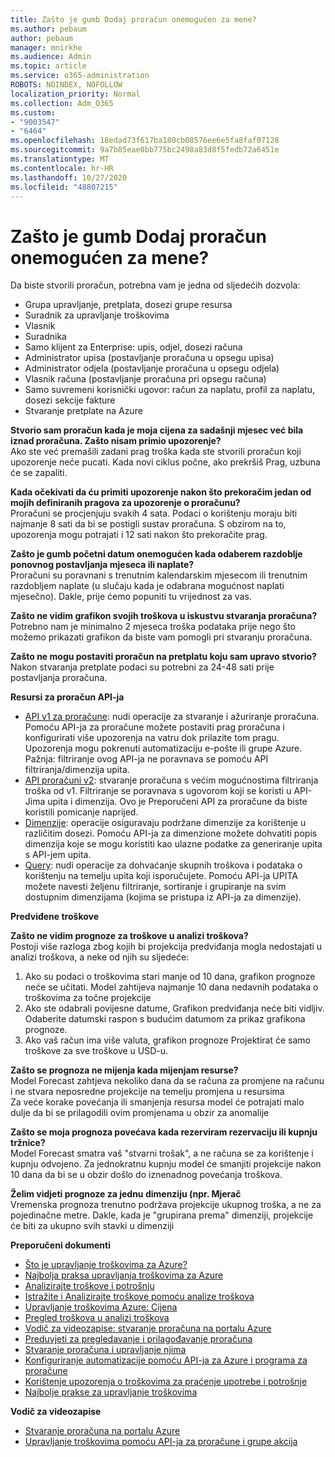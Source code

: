 ```yaml
---
title: Zašto je gumb Dodaj proračun onemogućen za mene?
ms.author: pebaum
author: pebaum
manager: mnirkhe
ms.audience: Admin
ms.topic: article
ms.service: o365-administration
ROBOTS: NOINDEX, NOFOLLOW
localization_priority: Normal
ms.collection: Adm_O365
ms.custom:
- "9003547"
- "6464"
ms.openlocfilehash: 18edad73f617ba180cb08576ee6e5fa8faf07128
ms.sourcegitcommit: 9a7b85eae0bb775bc2498a83d8f5fedb72a6451e
ms.translationtype: MT
ms.contentlocale: hr-HR
ms.lasthandoff: 10/27/2020
ms.locfileid: "48807215"
---
```

# <a name="why-is-the-add-budget-button-disabled-for-me"></a>Zašto je gumb Dodaj proračun onemogućen za mene?

Da biste stvorili proračun, potrebna vam je jedna od sljedećih dozvola:

- Grupa upravljanje, pretplata, dosezi grupe resursa
- Suradnik za upravljanje troškovima
- Vlasnik
- Suradnika
- Samo klijent za Enterprise: upis, odjel, dosezi računa
- Administrator upisa (postavljanje proračuna u opsegu upisa)
- Administrator odjela (postavljanje proračuna u opsegu odjela)
- Vlasnik računa (postavljanje proračuna pri opsegu računa)
- Samo suvremeni korisnički ugovor: račun za naplatu, profil za naplatu, dosezi sekcije fakture
- Stvaranje pretplate na Azure

**Stvorio sam proračun kada je moja cijena za sadašnji mjesec već bila iznad proračuna. Zašto nisam primio upozorenje?**  
Ako ste već premašili zadani prag troška kada ste stvorili proračun koji upozorenje neće pucati. Kada novi ciklus počne, ako prekršiš Prag, uzbuna će se zapaliti.

**Kada očekivati da ću primiti upozorenje nakon što prekoračim jedan od mojih definiranih pragova za upozorenje o proračunu?**  
Proračuni se procjenjuju svakih 4 sata. Podaci o korištenju moraju biti najmanje 8 sati da bi se postigli sustav proračuna. S obzirom na to, upozorenja mogu potrajati i 12 sati nakon što prekoračite prag.

**Zašto je gumb početni datum onemogućen kada odaberem razdoblje ponovnog postavljanja mjeseca ili naplate?**  
Proračuni su poravnani s trenutnim kalendarskim mjesecom ili trenutnim razdobljem naplate (u slučaju kada je odabrana mogućnost naplati mjesečno). Dakle, prije ćemo popuniti tu vrijednost za vas.

**Zašto ne vidim grafikon svojih troškova u iskustvu stvaranja proračuna?**  
Potrebno nam je minimalno 2 mjeseca troška podataka prije nego što možemo prikazati grafikon da biste vam pomogli pri stvaranju proračuna.

**Zašto ne mogu postaviti proračun na pretplatu koju sam upravo stvorio?**  
Nakon stvaranja pretplate podaci su potrebni za 24-48 sati prije postavljanja proračuna.

**Resursi za proračun API-ja**

- [API v1 za proračune](https://docs.microsoft.com/rest/api/consumption/budgets?WT.mc_id=Portal-Microsoft_Azure_Support): nudi operacije za stvaranje i ažuriranje proračuna. Pomoću API-ja za proračune možete postaviti prag proračuna i konfigurirati više upozorenja na vatru dok prilazite tom pragu. Upozorenja mogu pokrenuti automatizaciju e-pošte ili grupe Azure. Pažnja: filtriranje ovog API-ja ne poravnava se pomoću API filtriranja/dimenzija upita.
- [API proračuni v2](https://github.com/Azure/azure-rest-api-specs/blob/master/specification/cost-management/resource-manager/Microsoft.CostManagement/preview/2019-04-01-preview/examples/CreateOrUpdateBudget.json): stvaranje proračuna s većim mogućnostima filtriranja troška od v1. Filtriranje se poravnava s ugovorom koji se koristi u API-Jima upita i dimenzija. Ovo je Preporučeni API za proračune da biste koristili pomicanje naprijed.
- [Dimenzije](https://docs.microsoft.com/rest/api/cost-management/dimensions?WT.mc_id=Portal-Microsoft_Azure_Support): operacije osiguravaju podržane dimenzije za korištenje u različitim dosezi. Pomoću API-ja za dimenzione možete dohvatiti popis dimenzija koje se mogu koristiti kao ulazne podatke za generiranje upita s API-jem upita.
- [Query](https://docs.microsoft.com/rest/api/cost-management/query?WT.mc_id=Portal-Microsoft_Azure_Support): nudi operacije za dohvaćanje skupnih troškova i podataka o korištenju na temelju upita koji isporučujete. Pomoću API-ja UPITA možete navesti željenu filtriranje, sortiranje i grupiranje na svim dostupnim dimenzijama (kojima se pristupa iz API-ja za dimenzije).

**Predviđene troškove**

**Zašto ne vidim prognoze za troškove u analizi troškova?**  
Postoji više razloga zbog kojih bi projekcija predviđanja mogla nedostajati u analizi troškova, a neke od njih su sljedeće:

1. Ako su podaci o troškovima stari manje od 10 dana, grafikon prognoze neće se učitati. Model zahtijeva najmanje 10 dana nedavnih podataka o troškovima za točne projekcije
2. Ako ste odabrali povijesne datume, Grafikon predviđanja neće biti vidljiv. Odaberite datumski raspon s budućim datumom za prikaz grafikona prognoze.
3. Ako vaš račun ima više valuta, grafikon prognoze Projektirat će samo troškove za sve troškove u USD-u.

**Zašto se prognoza ne mijenja kada mijenjam resurse?**  
Model Forecast zahtjeva nekoliko dana da se računa za promjene na računu i ne stvara neposredne projekcije na temelju promjena u resursima  
Za veće korake povećanja ili smanjenja resursa model će potrajati malo dulje da bi se prilagodili ovim promjenama u obzir za anomalije

**Zašto se moja prognoza povećava kada rezerviram rezervaciju ili kupnju tržnice?**  
Model Forecast smatra vaš "stvarni trošak", a ne računa se za korištenje i kupnju odvojeno. Za jednokratnu kupnju model će smanjiti projekcije nakon 10 dana da bi se u obzir došlo do iznenadnog povećanja troškova.

**Želim vidjeti prognoze za jednu dimenziju (npr. Mjerač**  
Vremenska prognoza trenutno podržava projekcije ukupnog troška, a ne za pojedinačne metre. Dakle, kada je "grupirana prema" dimenziji, projekcije će biti za ukupno svih stavki u dimenziji

**Preporučeni dokumenti**

- [Što je upravljanje troškovima za Azure?](https://docs.microsoft.com/azure/cost-management/overview-cost-mgt?WT.mc_id=Portal-Microsoft_Azure_Support)
- [Najbolja praksa upravljanja troškovima za Azure](https://docs.microsoft.com/azure/cost-management/cost-mgt-best-practices?WT.mc_id=Portal-Microsoft_Azure_Support)
- [Analizirajte troškove i potrošnju](https://docs.microsoft.com/azure/cost-management/quick-acm-cost-analysis?WT.mc_id=Portal-Microsoft_Azure_Support)
- [Istražite i Analizirajte troškove pomoću analize troškova](https://docs.microsoft.com/azure/cost-management/quick-acm-cost-analysis?WT.mc_id=Portal-Microsoft_Azure_Support)
- [Upravljanje troškovima Azure: Cijena](https://azure.microsoft.com/services/cost-management/#pricing)
- [Pregled troškova u analizi troškova](https://docs.microsoft.com/azure/cost-management-billing/costs/quick-acm-cost-analysis?WT.mc_id=Portal-Microsoft_Azure_Support#review-costs-in-cost-analysis)
- [Vodič za videozapise: stvaranje proračuna na portalu Azure](https://www.youtube.com/watch?v=ExIVG_Gr45A&t=4s)
- [Preduvjeti za pregledavanje i prilagođavanje proračuna](https://docs.microsoft.com/azure/cost-management-billing/costs/tutorial-acm-create-budgets?WT.mc_id=Portal-Microsoft_Azure_Support#prerequisites)
- [Stvaranje proračuna i upravljanje njima](https://docs.microsoft.com/azure/cost-management-billing/costs/tutorial-acm-create-budgets?WT.mc_id=Portal-Microsoft_Azure_Support#create-a-budget-in-the-azure-portal)
- [Konfiguriranje automatizacije pomoću API-ja za Azure i programa za proračune](https://docs.microsoft.com/azure/cost-management/tutorial-acm-create-budgets?WT.mc_id=Portal-Microsoft_Azure_Support#trigger-an-action-group)
- [Korištenje upozorenja o troškovima za praćenje upotrebe i potrošnje](https://docs.microsoft.com/azure/cost-management/cost-mgt-alerts-monitor-usage-spending?WT.mc_id=Portal-Microsoft_Azure_Support)
- [Najbolje prakse za upravljanje troškovima](https://docs.microsoft.com/azure/cost-management/cost-mgt-best-practices?WT.mc_id=Portal-Microsoft_Azure_Support)  

**Vodič za videozapise**

- [Stvaranje proračuna na portalu Azure](https://go.microsoft.com/fwlink/?linkid=2146761)
- [Upravljanje troškovima pomoću API-ja za proračune i grupe akcija](https://go.microsoft.com/fwlink/?linkid=2147038)